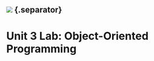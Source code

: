<!--
title: Intro to Programming With Variables
type: lesson
duration: "01:00"
creator: Brandi Butler [partially originating from Steve Peter's Cybersecurity lesson]
Private gist location: https://gist.github.com/brandiw/a55863eea158b759fe8ada94c730a2a6
Presentation URL: https://presentations.generalassemb.ly/a55863eea158b759fe8ada94c730a2a6#/
-->

## ![](https://s3.amazonaws.com/python-ga/images/GA_Cog_Medium_White_RGB.png)  {.separator}

<h1>Unit 3 Lab: Object-Oriented Programming</h1>
<!--

## Overview
This lesson consists of a hands-on lab during which learners will independently create a working Python program. This lab builds on the previous lab, so starter code (which is the same solution code as the previous lab) is provided for them. You simply need to introduce the lab, make sure they have working starter code and that they can access the lab doc, and be available in case of questions. At the end, go over the solution (in the `solution-code` folder).

## Learning Objectives
In this lesson, students will:
- Apply what they've learned in Unit 3 to create a working Python program.

## Duration
90 minutes

## Suggested Agenda

| Time | Activity |
| --- | --- |
| 0:00 - 0:05 | Welcome / Set-Up |
| 0:05 - 1:20 | Work Time |
| 1:20 - 1:30 | Q&A + Close |

## Before Class: Preparation
- Before class, complete the lab yourself to ensure you’re familiar with the solution, as well as the various challenges learners might encounter.

## In Class: Materials
- Projector
- Internet connection
- Python 3
- Lab directions

-->

---

## Lesson Objectives

- Apply what you’ve learned in Unit 3 to create a working Python program.
- Wrap up Unit 3.
- Q&A and transition.


<aside class="notes">

**Talking Points:**

- Congratulate students on finishing Unit 3!
</aside>

---

## You Do: Unit 3 Lab — Object-Oriented Programming

You already have an app that, depending on a variable's value, prints either a movie rating, title, or both.

In today’s lab, you will add structure to your movie app using dictionaries and classes.

**Open the file [`unit-lab-3-directions`](unit-lab-3-directions.md) to see the lab and its instructions. Follow the instructions there.**

Try your best! Raise your hand if you really need help.


<aside class="notes">

75 minutes

**Teaching Tips:**

- Make sure you change the link or point out what PDF to look at, and check the starter code location.
- Make sure all students start with working code — they can get it from the starter code file.
- The lab has instructions and an explanation in it for them to read. Make sure they're all opening the lab instructions OK.
- Stay on this slide until everyone's done or time's up!

**Talking Points:**

- Remember, throughout the course, there is a lab at the end of each unit. Each lab builds upon the last.
- Does anyone need help with the starter code?
- Right now, let's set up the functions and control flow to print out the values of our variables.
</aside>

---

## Debrief: Unit 3 Lab — Object-Oriented Programming

How did it go?

Let's go over it.

Make sure you understand and your code works — the Unit 4 lab builds off this one!

<aside class="notes">

**Talking Points:**

- Bring up the solution (in the `solution-code` directory) and walk learners through it. Make sure everyone understands — and that their code is accurate or they know that it isn't.
- The next lab builds off of this one but provides starter code if needed.
</aside>

---

## Unit 3 Wrap-Up

What can you do?

- Build dictionaries.
- Perform common actions with sets.
- Perform common actions with tuples.
- Identify when to use which data structure.
- Define a class and instantiate an object.
- Implement inheritance.
- Overwrite variables and methods.

Questions?

<aside class="notes">

5 minutes

**Teaching Tips:**

- Briefly review the high-level learning objectives for Unit 3.
- As you read each bullet aloud, ask students to give you a "fist to five." See the **Talking Points** below.
- Observe student votes for each item, and make a mental note to follow up with individuals who are not feeling confident, or find time to reteach topics with which the majority of the class is uncomfortable.
- Take time to go over questions (but remember the parking lot).

**Talking Points:**

- Wow, we've covered a lot, and we're just getting started! Let's take a minute to review what we've learned so far.
- I'm going to read through the learning objectives for Unit 3. As I do so, I want you to tell me how confident you feel that you've mastered each one, on a scale of 0 to 5.
  * Hold up your fist to indicate 0 — you don't feel confident at all that you mastered this objective.
  * Hold up all five fingers to indicate 5 — you feel super confident. You're an expert!
</aside>
